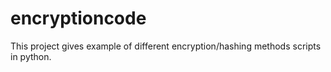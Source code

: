 # encryptioncode
 This project gives example of different encryption/hashing methods scripts in python.
